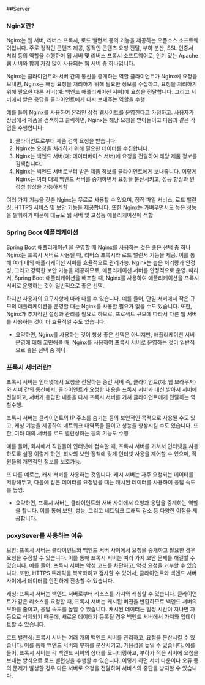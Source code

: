 ##Server


### NginX란?
Nginx는 웹 서버, 리버스 프록시, 로드 밸런서 등의 기능을 제공하는 오픈소스 소프트웨어입니다. 주로 정적인 콘텐츠 제공, 동적인 콘텐츠 요청 전달, 부하 분산, SSL 인증서 처리 등의 역할을 수행하며
웹 서버 및 리버스 프록시 소프트웨어로, 인기 있는 Apache 웹 서버와 함께 가장 많이 사용되는 웹 서버 중 하나입니다.

Nginx는 클라이언트와 서버 간의 통신을 중개하는 역할
클라이언트가 Nginx에 요청을 보내면, Nginx는 해당 요청을 처리하기 위해 필요한 정보를 수집하고, 요청을 처리하기 위해 필요한 다른 서버(예: 백엔드 애플리케이션 서버)에 요청을 전달합니다. 그리고 서버에서 받은 응답을 클라이언트에게 다시 보내주는 역할을 수행

예를 들어 Nginx를 사용하여 온라인 상점 웹사이트를 운영한다고 가정하고. 사용자가 상점에서 제품을 검색하고 클릭하면, Nginx는 해당 요청을 받아들이고 다음과 같은 작업을 수행합니다:

1. 클라이언트로부터 제품 검색 요청을 받습니다.
2. Nginx는 요청을 처리하기 위해 필요한 데이터를 수집합니다.
3. Nginx는 백엔드 서버(예: 데이터베이스 서버)에 요청을 전달하여 해당 제품 정보를 검색합니다.
4. Nginx는 백엔드 서버로부터 받은 제품 정보를 클라이언트에게 보내줍니다.
이렇게 Nginx는 여러 대의 백엔드 서버를 중개하면서 요청을 분산시키고, 성능 향상과 안정성 향상을 가능하게함

여러 가지 기능을 갖춘 Nginx는 무료로 사용할 수 있으며, 정적 파일 서비스, 로드 밸런싱, HTTPS 서비스 및 보안 기능을 제공합니다. 또한 Nginx는 가벼우면서도 높은 성능을 발휘하기 때문에 대규모 웹 서버 및 고성능 애플리케이션에 적합


### Spring Boot 애플리케이션
Spring Boot 애플리케이션 을 운영할 때 Nginx를 사용하는 것은 좋은 선택 중 하나
Nginx는 프록시 서버로 사용될 때, 리버스 프록시와 로드 밸런서 기능을 제공.
 이를 통해 여러 대의 애플리케이션 서버를 효율적으로 관리가능. 
 Nginx는 높은 처리량과 안정성, 그리고 강력한 보안 기능을 제공하므로, 애플리케이션 서버를 안정적으로 운영.
따라서, Spring Boot 애플리케이션을 배포할 때, Nginx를 사용하여 애플리케이션을 프록시 서버로 운영하는 것이 일반적으로 좋은 선택.

하지만 사용자의 요구사항에 따라 다를 수 있습니다. 예를 들어, 단일 서버에서 작은 규모의 애플리케이션을 운영할 때는 Nginx를 사용할 필요가 없을 수도 있습니다. 또한, Nginx가 추가적인 설정과 관리를 필요로 하므로, 프로젝트 규모에 따라서 다른 웹 서버를 사용하는 것이 더 효율적일 수도 있습니다.

- 요약하면, Nginx를 사용하는 것이 항상 좋은 선택은 아니지만, 애플리케이션 서버 운영에 대해 고민해볼 때, Nginx를 사용하여 프록시 서버로 운영하는 것이 일반적으로 좋은 선택 중 하나

### 프록시 서버러란?

프록시 서버는 인터넷에서 요청을 전달하는 중간 서버 즉, 클라이언트(예: 웹 브라우저)와 서버 간의 통신에서, 클라이언트가 요청한 내용을 프록시 서버가 대신 받아서 서버에 전달하고, 서버가 응답한 내용을 다시 프록시 서버를 거쳐 클라이언트에게 전달하는 역할수행.

프록시 서버는 클라이언트의 IP 주소를 숨기는 등의 보안적인 목적으로 사용될 수도 있고, 캐싱 기능을 제공하여 네트워크 대역폭을 줄이고 성능을 향상시킬 수도 있습니다. 또한, 여러 대의 서버를 로드 밸런싱하는 등의 기능도 수행

예를 들어, 회사에서 직원들이 인터넷에 접속할 때, 프록시 서버를 거쳐서 인터넷을 사용하도록 설정
이렇게 하면, 회사의 보안 정책에 맞게 인터넷 사용을 제어할 수 있으며, 직원들의 개인적인 정보를 보호가능.

또 다른 예로는, 캐시 서버를 사용하는 것입니다. 캐시 서버는 자주 요청되는 데이터를 저장해두고, 다음에 같은 데이터를 요청받을 때는 캐시된 데이터를 사용하여 응답 속도를 높임.
- 요약하면, 프록시 서버는 클라이언트와 서버 사이에서 요청과 응답을 중계하는 역할을 합니다. 이를 통해 보안, 성능, 그리고 네트워크 트래픽 감소 등 다양한 이점을 제공합니다.



### poxySever를 사용하는 이유

보안: 프록시 서버는 클라이언트와 백엔드 서버 사이에서 요청을 중개하고 필요한 경우 요청을 수정할 수 있습니다. 이를 통해 프록시 서버는 여러 가지 보안 문제를 해결할 수 있습니다. 예를 들어, 프록시 서버는 악성 코드를 차단하고, 악성 요청을 거부할 수 있습니다. 또한, HTTPS 트래픽을 복호화하고 검사할 수 있어서, 클라이언트와 백엔드 서버 사이에서 데이터를 안전하게 전송할 수 있습니다.

캐싱: 프록시 서버는 백엔드 서버로부터 리소스를 가져와 캐싱할 수 있습니다. 클라이언트가 같은 리소스를 요청할 때, 프록시 서버는 캐시된 버전을 반환하므로 백엔드 서버의 부하를 줄이고, 응답 속도를 높일 수 있습니다. 캐시된 데이터는 일정 시간이 지나면 자동으로 삭제되기 때문에, 새로운 데이터가 등록될 경우 백엔드 서버에서 가져와 업데이트할 수 있습니다.

로드 밸런싱: 프록시 서버는 여러 개의 백엔드 서버를 관리하고, 요청을 분산시킬 수 있습니다. 이를 통해 백엔드 서버의 부하를 분산시키고, 가용성을 높일 수 있습니다. 예를 들어, 프록시 서버는 각 백엔드 서버의 상태를 모니터링하고, 부하가 적은 서버에 요청을 보내는 방식으로 로드 밸런싱을 수행할 수 있습니다. 이렇게 하면 서버 다운이나 오류 등의 문제가 발생할 경우 다른 서버로 요청을 전달하여 서비스의 중단을 방지할 수 있습니다.
